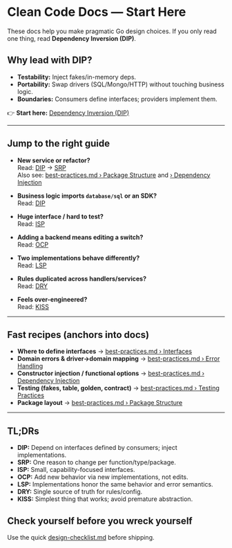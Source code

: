 # Clean Code Docs — Start Here

These docs help you make pragmatic Go design choices. If you only read one thing, read **Dependency Inversion (DIP)**.

## Why lead with DIP?

- **Testability:** Inject fakes/in-memory deps.
- **Portability:** Swap drivers (SQL/Mongo/HTTP) without touching business logic.
- **Boundaries:** Consumers define interfaces; providers implement them.

👉 **Start here:** [Dependency Inversion (DIP)](clean-code/dependency-inversion-principle.md)

---

## Jump to the right guide

- **New service or refactor?**  
  Read: [DIP](clean-code/dependency-inversion-principle.md) → [SRP](clean-code/single-responsibility-principle.md)  
  Also see: [best-practices.md › Package Structure](./best-practices.md#package-structure) and [› Dependency Injection](./best-practices.md#dependency-injection)

- **Business logic imports `database/sql` or an SDK?**  
  Read: [DIP](clean-code/dependency-inversion-principle.md)

- **Huge interface / hard to test?**  
  Read: [ISP](clean-code/interface-segregation-principle.md)

- **Adding a backend means editing a switch?**  
  Read: [OCP](clean-code/open-closed-principle.md)

- **Two implementations behave differently?**  
  Read: [LSP](clean-code/liskov-substitution-principle.md)

- **Rules duplicated across handlers/services?**  
  Read: [DRY](clean-code/dry-principle.md)

- **Feels over-engineered?**  
  Read: [KISS](clean-code/kiss-principle.md)

---

## Fast recipes (anchors into docs)

- **Where to define interfaces** → [best-practices.md › Interfaces](./best-practices.md#interfaces)
- **Domain errors & driver→domain mapping** → [best-practices.md › Error Handling](./best-practices.md#error-handling)
- **Constructor injection / functional options** → [best-practices.md › Dependency Injection](./best-practices.md#dependency-injection)
- **Testing (fakes, table, golden, contract)** → [best-practices.md › Testing Practices](./best-practices.md#testing-practices)
- **Package layout** → [best-practices.md › Package Structure](./best-practices.md#package-structure)

---

## TL;DRs

- **DIP:** Depend on interfaces defined by consumers; inject implementations.  
- **SRP:** One reason to change per function/type/package.  
- **ISP:** Small, capability-focused interfaces.  
- **OCP:** Add new behavior via new implementations, not edits.  
- **LSP:** Implementations honor the same behavior and error semantics.  
- **DRY:** Single source of truth for rules/config.  
- **KISS:** Simplest thing that works; avoid premature abstraction.

## Check yourself before you wreck yourself

Use the quick [design-checklist.md](./design-checklist.md) before shipping.
